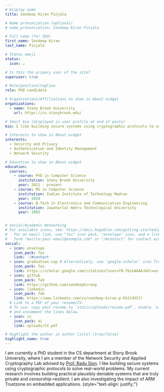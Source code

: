 ```yaml
---
# Display name
title: Sandeep Kiran Pinjala

# Name pronunciation (optional)
# name_pronunciation: Sandeep Kiran Pinjala

# Full name (for SEO)
first_name: Sandeep Kiran
last_name: Pinjala

# Status emoji
status:
  icon: ☕️

# Is this the primary user of the site?
superuser: true

# Role/position/tagline
role: PhD candidate

# Organizations/Affiliations to show in About widget
organizations:
  - name: Stony Brook University
    url: https://cs.stonybrook.edu/

# Short bio (displayed in user profile at end of posts)
bio: I like building secure systems using cryptographic protocols to solve real-world problems. My current research involves building practical plausibly deniable systems that are truly private and censorship-resilient.

# Interests to show in About widget
interests:
  - Security and Privacy
  - Authentication and Identity Management
  - Network Security

# Education to show in About widget
education:
  courses:
    - course: PhD in Computer Science
      institution: Stony Brook University
      year: 2022 - present
    - course: MS in Computer Science
      institution: Indian Institute of Technology Madras
      year: 2020
    - course: B.Tech in Electronics and Communication Engineering
      institution: Jawaharlal Nehru Technological University
      year: 2002


# Social/Academic Networking
# For available icons, see: https://docs.hugoblox.com/getting-started/page-builder/#icons
#   For an email link, use "fas" icon pack, "envelope" icon, and a link in the
#   form "mailto:your-email@example.com" or "/#contact" for contact widget.
social:
  - icon: envelope
    icon_pack: fas
    link: '/#contact'
  - icon: graduation-cap # Alternatively, use `google-scholar` icon from `ai` icon pack
    icon_pack: fas
    link: https://scholar.google.com/citations?user=fB-7bikAAAAJ&hl=en
  - icon: github
    icon_pack: fab
    link: https://github.com/sandeepkiranp
  - icon: linkedin
    icon_pack: fab
    link: https://www.linkedin.com/in/sandeep-kiran-p-65214557/
  # Link to a PDF of your resume/CV.
  # To use: copy your resume to `static/uploads/resume.pdf`, enable `ai` icons in `params.yaml`,
  # and uncomment the lines below.
  - icon: cv
    icon_pack: ai
    link: uploads/CV.pdf

# Highlight the author in author lists? (true/false)
highlight_name: true
---
```


I am currently a PhD student  in the CS department at Stony Brook University, where I am a member of the Network Security and Applied Cryptography Lab advised by [Prof. Radu Sion](https://zxr.io/). I like building secure systems using cryptographic protocols to solve real-world problems. My current research involves building practical plausibly deniable systems that are truly private and censorship-resilient. I am also investigating the impact of ARM Trustzone on embedded applications.
{style="text-align: justify;"}

